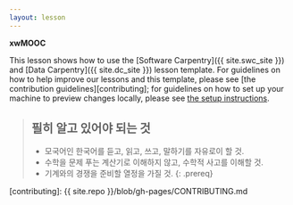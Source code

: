 ```yaml
---
layout: lesson
---
```


**xwMOOC** 

This lesson shows how to use the
[Software Carpentry]({{ site.swc_site }}) and
[Data Carpentry]({{ site.dc_site }}) lesson template.
For guidelines on how to help improve our lessons and this template,
please see [the contribution guidelines][contributing];
for guidelines on how to set up your machine to preview changes locally,
please see [the setup instructions](/setup/).

> ## 필히 알고 있어야 되는 것
>
> * 모국어인 한국어를 듣고, 읽고, 쓰고, 말하기를 자유로이 할 것.
> * 수학을 문제 푸는 계산기로 이해하지 않고, 수학적 사고를 이해할 것.
> * 기계와의 경쟁을 준비할 열정을 가질 것.
{: .prereq}

[contributing]: {{ site.repo }}/blob/gh-pages/CONTRIBUTING.md
